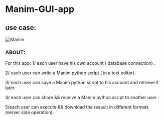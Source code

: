 # Manim-GUI-app
## use case:
![Manim](https://user-images.githubusercontent.com/90989827/229503704-c553a2d8-fa04-4894-b242-b6f00550e9fa.png)
### ABOUT:
For this app:
1/ each user have his own account ( database connection) .

2/ each user can write a Manim python script ( in a text editor).

3/ each user can save  a Manim python script to his account and retrieve it later.

4/ each user can share && receive  a Manim python script to another user .

5/each user can execute && download the resault in different formats (server side operation).
